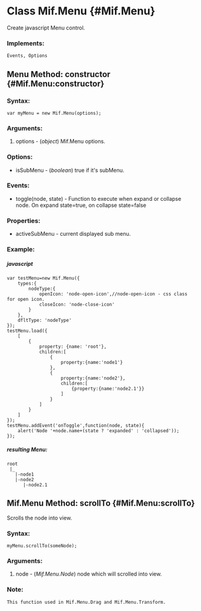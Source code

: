 Class Mif.Menu {#Mif.Menu}
==========================
Create javascript Menu control.

### Implements:
	Events, Options

Menu Method: constructor {#Mif.Menu:constructor}
------------------------------------------------
	
### Syntax:

	var myMenu = new Mif.Menu(options);

### Arguments:

1. options  - (*object*) Mif.Menu options.

### Options:

* isSubMenu  - (*boolean*) true if it's subMenu.

### Events:

* toggle(node, state) - Function to execute when expand or collapse node. On expand state=true, on collapse state=false

### Properties:

* activeSubMenu - current displayed sub menu.


### Example:

##### javascript
	var testMenu=new Mif.Menu({
		types:{
			nodeType:{
				openIcon: 'node-open-icon',//node-open-icon - css class for open icon.
				closeIcon: 'node-close-icon'
			}
		},
		dfltType: 'nodeType'
	});
	testMenu.load({
		[
			{
				property: {name: 'root'},
				children:[
					{
						property:{name:'node1'}
					},
					{
						property:{name:'node2'},
						children:[
							{property:{name:'node2.1'}}
						]
					}
				]
			}
		]
	});
	testMenu.addEvent('onToggle',function(node, state){
		alert('Node '+node.name+(state ? 'expanded' : 'collapsed'));
	});
	

##### resulting Menu:

    root
	 |_
	   |-node1
	   |-node2
	      |-node2.1




	
Mif.Menu Method: scrollTo {#Mif.Menu:scrollTo}
----------------------------------------------

Scrolls the node into view.

### Syntax: 
	
	myMenu.scrollTo(someNode);

### Arguments:

1. node - (*Mif.Menu.Node*) node which will scrolled into view.

### Note: 
	This function used in Mif.Menu.Drag and Mif.Menu.Transform.
